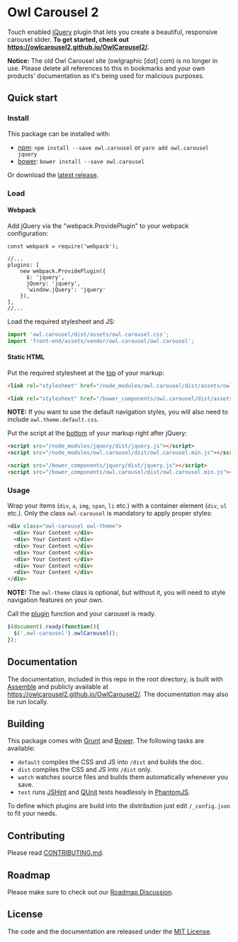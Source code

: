 # Owl Carousel 2

Touch enabled [jQuery](https://jquery.com/) plugin that lets you create a beautiful, responsive carousel slider. **To get started, check out https://owlcarousel2.github.io/OwlCarousel2/.**

**Notice:** The old Owl Carousel site (owlgraphic [dot] com) is no longer in use. Please delete all references to this in bookmarks and your own products' documentation as it's being used for malicious purposes.

## Quick start

### Install

This package can be installed with:

- [npm](https://www.npmjs.com/package/owl.carousel): `npm install --save owl.carousel` or `yarn add owl.carousel jquery`
- [bower](http://bower.io/search/?q=owl.carousel): `bower install --save owl.carousel`

Or download the [latest release](https://github.com/OwlCarousel2/OwlCarousel2/releases).

### Load

#### Webpack

Add jQuery via the "webpack.ProvidePlugin" to your webpack configuration:
    
    const webpack = require('webpack');
    
    //...
    plugins: [
        new webpack.ProvidePlugin({
          $: 'jquery',
          jQuery: 'jquery',
          'window.jQuery': 'jquery'
        }),
    ],
    //...

Load the required stylesheet and JS:

```js
import 'owl.carousel/dist/assets/owl.carousel.css';
import 'front-end/assets/vendor/owl.carousel/owl.carousel';
```

#### Static HTML

Put the required stylesheet at the [top](https://developer.yahoo.com/performance/rules.html#css_top) of your markup:

```html
<link rel="stylesheet" href="/node_modules/owl.carousel/dist/assets/owl.carousel.min.css" />
```

```html
<link rel="stylesheet" href="/bower_components/owl.carousel/dist/assets/owl.carousel.min.css" />
```

**NOTE:** If you want to use the default navigation styles, you will also need to include `owl.theme.default.css`.


Put the script at the [bottom](https://developer.yahoo.com/performance/rules.html#js_bottom) of your markup right after jQuery:

```html
<script src="/node_modules/jquery/dist/jquery.js"></script>
<script src="/node_modules/owl.carousel/dist/owl.carousel.min.js"></script>
```

```html
<script src="/bower_components/jquery/dist/jquery.js"></script>
<script src="/bower_components/owl.carousel/dist/owl.carousel.min.js"></script>
```

### Usage

Wrap your items (`div`, `a`, `img`, `span`, `li` etc.) with a container element (`div`, `ul` etc.). Only the class `owl-carousel` is mandatory to apply proper styles:

```html
<div class="owl-carousel owl-theme">
  <div> Your Content </div>
  <div> Your Content </div>
  <div> Your Content </div>
  <div> Your Content </div>
  <div> Your Content </div>
  <div> Your Content </div>
  <div> Your Content </div>
</div>
```
**NOTE:** The `owl-theme` class is optional, but without it, you will need to style navigation features on your own.


Call the [plugin](https://learn.jquery.com/plugins/) function and your carousel is ready.

```javascript
$(document).ready(function(){
  $('.owl-carousel').owlCarousel();
});
```

## Documentation

The documentation, included in this repo in the root directory, is built with [Assemble](http://assemble.io/) and publicly available at https://owlcarousel2.github.io/OwlCarousel2/. The documentation may also be run locally.

## Building

This package comes with [Grunt](http://gruntjs.com/) and [Bower](http://bower.io/). The following tasks are available:

  * `default` compiles the CSS and JS into `/dist` and builds the doc.
  * `dist` compiles the CSS and JS into `/dist` only.
  * `watch` watches source files and builds them automatically whenever you save.
  * `test` runs [JSHint](http://www.jshint.com/) and [QUnit](http://qunitjs.com/) tests headlessly in [PhantomJS](http://phantomjs.org/).

To define which plugins are build into the distribution just edit `/_config.json` to fit your needs.

## Contributing

Please read [CONTRIBUTING.md](CONTRIBUTING.md).

## Roadmap

Please make sure to check out our [Roadmap Discussion](https://github.com/OwlCarousel2/OwlCarousel2/issues/1756).


## License

The code and the documentation are released under the [MIT License](LICENSE).
